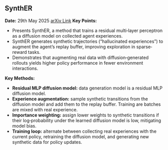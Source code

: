 ## SynthER  
**Date:** 29th May 2025 
[arXiv Link](https://arxiv.org/abs/2303.06614)
**Key Points:**  
- Presents SynthER, a method that trains a residual multi‐layer perceptron as a diffusion model on collected agent experiences.  
- SynthER generates synthetic trajectories (“hallucinated experiences”) to augment the agent’s replay buffer, improving exploration in sparse‐reward tasks.  
- Demonstrates that augmenting real data with diffusion‐generated rollouts yields higher policy performance in fewer environment interactions.  

**Key Methods:**  
- **Residual MLP diffusion model:** data generation model is a residual MLP diffusion model. 
- **Experience augmentation:** sample synthetic transitions from the diffusion model and add them to the replay buffer. Training are batches are mixed with real experience.  
- **Importance weighting:** assign lower weights to synthetic transitions if their log‐probability under the learned diffusion model is low, mitigating model bias.  
- **Training loop:** alternate between collecting real experiences with the current policy, retraining the diffusion model, and generating new synthetic data for policy updates.  
